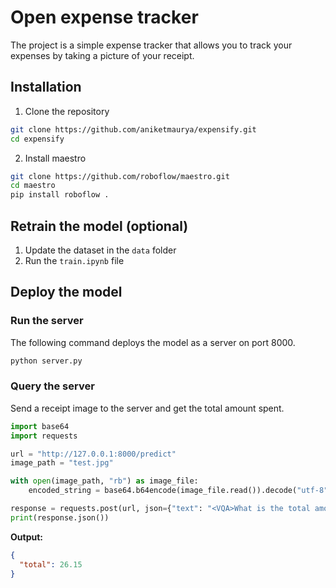 # Open expense tracker

The project is a simple expense tracker that allows you to track your expenses by taking a picture of your receipt.


## Installation

1. Clone the repository
```bash
git clone https://github.com/aniketmaurya/expensify.git
cd expensify
```

2. Install maestro
```bash
git clone https://github.com/roboflow/maestro.git
cd maestro
pip install roboflow .
```


## Retrain the model (optional)

1. Update the dataset in the `data` folder
2. Run the `train.ipynb` file


## Deploy the model

### Run the server

The following command deploys the model as a server on port 8000.

```bash
python server.py
```

### Query the server

Send a receipt image to the server and get the total amount spent.

```python
import base64
import requests

url = "http://127.0.0.1:8000/predict"
image_path = "test.jpg"

with open(image_path, "rb") as image_file:
    encoded_string = base64.b64encode(image_file.read()).decode("utf-8")

response = requests.post(url, json={"text": "<VQA>What is the total amount for the receipt?", "image_data": encoded_string})
print(response.json())
```

**Output:**
```json
{
  "total": 26.15
}
```
